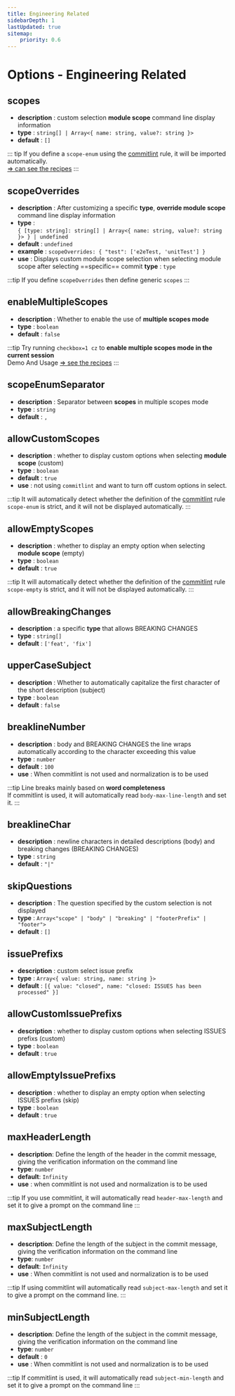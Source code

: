 ```yaml
---
title: Engineering Related
sidebarDepth: 1
lastUpdated: true
sitemap:
    priority: 0.6
---
```

# Options - Engineering Related

## scopes

- **description** : custom selection **module scope** command line display information
- **type** : `string[] | Array<{ name: string, value?: string }>`
- **default** : `[]`

::: tip
If you define a `scope-enum` using the [commitlint](https://github.com/conventional-changelog/commitlint) rule, it will be imported automatically.<br>
[⇒ can see the recipes](/guide/recipes.html#scopes)
:::

## scopeOverrides

- **description** : After customizing a specific **type**, **override module scope** command line display information
- **type** : <br>`{ [type: string]: string[] | Array<{ name: string, value?: string }> } | undefined`
- **default** : `undefined`
- **example** : `scopeOverrides: { "test": ['e2eTest, 'unitTest'] }`
- **use** : Displays custom module scope selection when selecting module scope after selecting ==specific== commit **type** : `type`

:::tip
If you define `scopeOverrides` then define generic `scopes`
:::

## enableMultipleScopes

- **description** : Whether to enable the use of **multiple scopes mode**
- **type** : `boolean`
- **default** : `false`

:::tip
Try running `checkbox=1 cz` to **enable multiple scopes mode in the current session**    
Demo And Usage [⇒ see the recipes](/guide/recipes.html#support-for-multiple-scopes)
:::

## scopeEnumSeparator

- **description** : Separator between **scopes** in multiple scopes mode
- **type** : `string`
- **default** : `,`

## allowCustomScopes

- **description** : whether to display custom options when selecting **module scope** (custom)
- **type** : `boolean`
- **default** : `true`
- **use** : not using `commitlint` and want to turn off custom options in select.

:::tip
It will automatically detect whether the definition of the [commitlint](https://github.com/conventional-changelog/commitlint) rule `scope-enum` is strict, and it will not be displayed automatically.
:::

## allowEmptyScopes

- **description** : whether to display an empty option when selecting **module scope** (empty)
- **type** : `boolean`
- **default** : `true`

:::tip
It will automatically detect whether the definition of the [commitlint](https://github.com/conventional-changelog/commitlint) rule `scope-empty` is strict, and it will not be displayed automatically.
:::

## allowBreakingChanges

- **description** : a specific **type** that allows BREAKING CHANGES
- **type** : `string[]`
- **default** : `['feat', 'fix']`

## upperCaseSubject

- **description** : Whether to automatically capitalize the first character of the short description (subject)
- **type** : `boolean`
- **default** : `false`

## breaklineNumber

- **description** : body and BREAKING CHANGES the line wraps automatically according to the character exceeding this value
- **type** : `number`
- **default** : `100`
- **use** : When commitlint is not used and normalization is to be used

:::tip
Line breaks mainly based on **word completeness** <br>
If commitlint is used, it will automatically read `body-max-line-length` and set it.
:::

## breaklineChar

- **description** : newline characters in detailed descriptions (body) and breaking changes (BREAKING CHANGES)
- **type** : `string`
- **default** : `"|"`


## skipQuestions

- **description** : The question specified by the custom selection is not displayed
- **type** : `Array<"scope" | "body" | "breaking" | "footerPrefix" | "footer">`
- **default** : `[]`

## issuePrefixs

- **description** : custom select issue prefix
- **type** : `Array<{ value: string, name: string }>`
- **default** : `[{ value: "closed", name: "closed: ISSUES has been processed" }]`

## allowCustomIssuePrefixs

- **description** : whether to display custom options when selecting ISSUES prefixs (custom)
- **type** : `boolean`
- **default** : `true`

## allowEmptyIssuePrefixs

- **description** : whether to display an empty option when selecting ISSUES prefixs (skip)
- **type** : `boolean`
- **default** : `true`

## maxHeaderLength

- **description**: Define the length of the header in the commit message, giving the verification information on the command line
- **type**: `number`
- **default**: `Infinity`
- **use** : when commitlint is not used and normalization is to be used

:::tip
If you use commitlint, it will automatically read `header-max-length` and set it to give a prompt on the command line
:::

## maxSubjectLength

- **description**: Define the length of the subject in the commit message, giving the verification information on the command line
- **type**: `number`
- **default**: `Infinity`
- **use** : When commitlint is not used and normalization is to be used

:::tip
If using commitlint will automatically read `subject-max-length` and set it to give a prompt on the command line.
:::

## minSubjectLength

- **description**: Define the length of the subject in the commit message, giving the verification information on the command line
- **type**: `number`
- **default** : `0`
- **use** : When commitlint is not used and normalization is to be used

:::tip
If commitlint is used, it will automatically read `subject-min-length` and set it to give a prompt on the command line
:::
